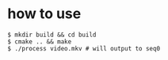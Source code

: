# how to use

```
$ mkdir build && cd build
$ cmake .. && make
$ ./process video.mkv # will output to seq0
```
